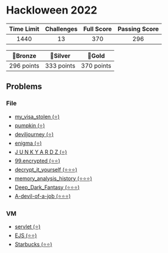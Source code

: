 # Hackloween 2022

| Time Limit | Challenges | Full Score | Passing Score |
| :--------: | :--------: | :--------: | :-----------: |
|    1440    |     13     |    370     |      296      |

|  🥉Bronze  |  🥈Silver  |   🥇Gold   |
| :--------: | :--------: | :--------: |
| 296 points | 333 points | 370 points |

## Problems

### File

- [my_visa_stolen (⭐)](File/my_visa_stolen)
- [pumpkin (⭐)](File/pumpkin)
- [deviljourney (⭐)](File/deviljourney)
- [enigma (⭐)](File/enigma)
- [J U N K Y A R D Z (⭐)](File/J-U-N-K-Y-A-R-D-Z)
- [99.encrypted (⭐⭐)](File/99.encrypted)
- [decrypt_it_yourself (⭐⭐⭐)](File/decrypt_it_yourself)
- [memory_analysis_history (⭐⭐⭐)](File/memory_analysis_history)
- [Deep_Dark_Fantasy (⭐⭐⭐)](File/Deep_Dark_Fantasy)
- [A-devil-of-a-job (⭐⭐⭐)](File/A-devil-of-a-job)

### VM

- [servlet (⭐)](VM/servlet)
- [EJS (⭐⭐)](VM/EJS)
- [Starbucks (⭐⭐)](VM/Starbucks)
